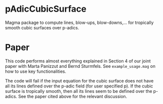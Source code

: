 # pAdicCubicSurface
Magma package to compute lines, blow-ups, blow-downs,... for tropically smooth cubic surfaces over p-adics.

# Paper

This code performs almost everything explained in Section 4 of our joint paper with Marta Panizzut and Bernd Sturmfels. See `example_usage.mag` on how to use key functionalities.

The code will fail if the input equation for the cubic surface does not have all its lines defined over the p-adic field (for user specified p).  If the cubic surface is tropically smooth, then all its lines seem to be defined over the p-adics. See the paper cited above for the relevant discussion.
